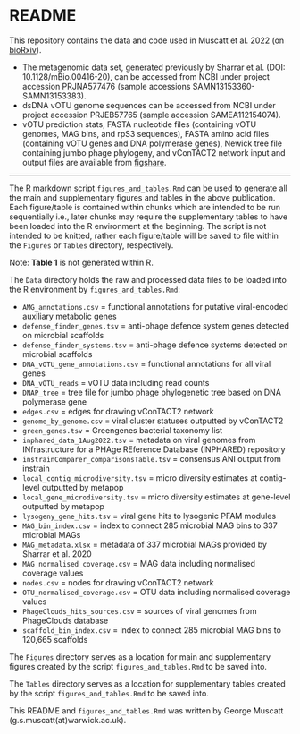 # README

This repository contains the data and code used in Muscatt et al. 2022 (on [bioRxiv](https://doi.org/10.1101/2022.12.09.519740)). 
-   The metagenomic data set, generated previously by Sharrar et al. (DOI: 10.1128/mBio.00416-20), can be accessed from NCBI under project accession PRJNA577476 (sample accessions SAMN13153360-SAMN13153383). 
-   dsDNA vOTU genome sequences can be accessed from NCBI under project accession PRJEB57765 (sample accession SAMEA112154074). 
-   vOTU prediction stats, FASTA nucleotide files (containing vOTU genomes, MAG bins, and rpS3 sequences), FASTA amino acid files (containing vOTU genes and DNA polymerase genes), Newick tree file containing jumbo phage phylogeny, and vConTACT2 network input and output files are available from [figshare](https://doi.org/10.25392/leicester.data.21647672).

------------------------------------------------------------------------

The R markdown script `figures_and_tables.Rmd` can be used to generate all the main and supplementary figures and tables in the above publication. Each figure/table is contained within chunks which are intended to be run sequentially i.e., later chunks may require the supplementary tables to have been loaded into the R environment at the beginning. The script is not intended to be knitted, rather each figure/table will be saved to file within the `Figures` or `Tables` directory, respectively.

Note: **Table 1** is not generated within R.

The `Data` directory holds the raw and processed data files to be loaded into the R environment by `figures_and_tables.Rmd`:

-	`AMG_annotations.csv` = functional annotations for putative viral-encoded auxiliary metabolic genes
-	`defense_finder_genes.tsv` = anti-phage defence system genes detected on microbial scaffolds
-	`defense_finder_systems.tsv` = anti-phage defence systems detected on microbial scaffolds
-	`DNA_vOTU_gene_annotations.csv` = functional annotations for all viral genes
-	`DNA_vOTU_reads` = vOTU data including read counts
-	`DNAP_tree` = tree file for jumbo phage phylogenetic tree based on DNA polymerase gene
-	`edges.csv` = edges for drawing vConTACT2 network 
-	`genome_by_genome.csv` = viral cluster statuses outputted by vConTACT2
-	`green_genes.tsv` = Greengenes bacterial taxonomy list
-	`inphared_data_1Aug2022.tsv` = metadata on viral genomes from INfrastructure for a PHAge REference Database (INPHARED) repository
-	`instrainComparer_comparisonsTable.tsv` = consensus ANI output from instrain
-	`local_contig_microdiversity.tsv` = micro diversity estimates at contig-level outputted by metapop
-	`local_gene_microdiversity.tsv` = micro diversity estimates at gene-level outputted by metapop
-	`lysogeny_gene_hits.tsv` = viral gene hits to lysogenic PFAM modules
-	`MAG_bin_index.csv` = index to connect 285 microbial MAG bins to 337 microbial MAGs
-	`MAG_metadata.xlsx` = metadata of 337 microbial MAGs provided by Sharrar et al. 2020
-	`MAG_normalised_coverage.csv` = MAG data including normalised coverage values
-	`nodes.csv` = nodes for drawing vConTACT2 network
-	`OTU_normalised_coverage.csv` = OTU data including normalised coverage values
-	`PhageClouds_hits_sources.csv` = sources of viral genomes from PhageClouds database
-	`scaffold_bin_index.csv` = index to connect 285 microbial MAG bins to 120,665 scaffolds

The `Figures` directory serves as a location for main and supplementary figures created by the script `figures_and_tables.Rmd` to be saved into.

The `Tables` directory serves as a location for supplementary tables created by the script `figures_and_tables.Rmd` to be saved into.

This README and `figures_and_tables.Rmd` was written by George Muscatt (g.s.muscatt(at)warwick.ac.uk).
